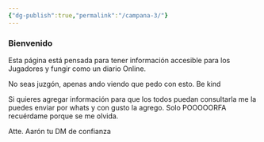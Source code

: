 ```yaml
---
{"dg-publish":true,"permalink":"/campana-3/"}
---
```



### Bienvenido
Esta página está pensada para tener información accesible para los Jugadores y fungir como un diario Online.

No seas juzgón, apenas ando viendo que pedo con esto. Be kind

Si quieres agregar información para que los todos puedan consultarla me la puedes enviar por whats y con gusto la agrego. Solo POOOOORFA recuérdame porque se me olvida.

Atte. Aarón tu DM de confianza